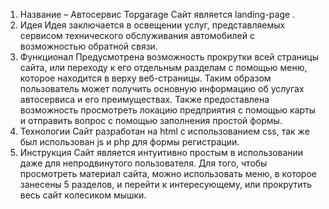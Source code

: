 
1. Название – Aвтосервис Topgarage
Cайт является landing-page .
2. Идея
Идея заключается в освещении услуг, представляемых сервисом технического обслуживания автомобилей с возможностью обратной связи. 
3. Функционал
Предусмотрена возможность прокрутки всей страницы сайта, или переходу к его отдельным разделам с помощью меню, которое находится в верху веб-страницы. Таким образом пользователь может получить основную информацию об услугах автосервиса и его преимуществах. Также предоставлена возможность просмотреть локацию предприятия с помощью карты и отправить вопрос с помощью заполнения простой формы.
4. Технологии
Сайт разработан на  html с использованием css, так же был использован js и php для формы регистрации.
5. Инструкция
Сайт является интуитивно простым в использовании даже для непродвинутого пользователя. Для того, чтобы просмотреть материал сайта, можно использовать меню, в которое занесены 5 разделов, и перейти к интересующему, или прокрутить весь сайт колесиком мышки.

